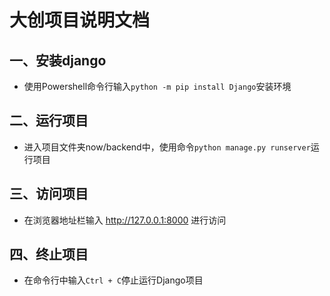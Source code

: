 # 大创项目说明文档

## 一、安装django

- 使用Powershell命令行输入```python -m pip install Django```安装环境

## 二、运行项目

- 进入项目文件夹now/backend中，使用命令```python manage.py runserver```运行项目

## 三、访问项目

- 在浏览器地址栏输入 http://127.0.0.1:8000 进行访问

## 四、终止项目

- 在命令行中输入```Ctrl + C```停止运行Django项目









